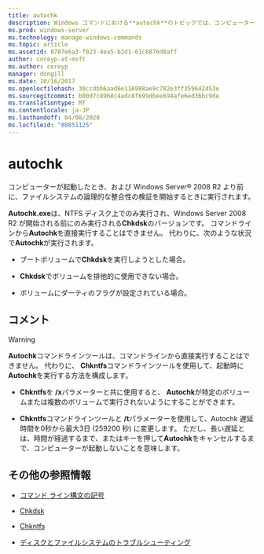 ```yaml
---
title: autochk
description: Windows コマンドにおける**autochk**のトピックでは、コンピューターが起動したとき、およびファイルシステムの論理的な整合性の検証を開始する前に、windows Server の前に実行されます。
ms.prod: windows-server
ms.technology: manage-windows-commands
ms.topic: article
ms.assetid: 8787e6a3-f023-4ea5-b2d1-61c6876d8aff
author: coreyp-at-msft
ms.author: coreyp
manager: dongill
ms.date: 10/16/2017
ms.openlocfilehash: 30ccdbb6aad6e116988ae9c782e3ff359642453e
ms.sourcegitcommit: b00d7c8968c4adc8f699dbee694afe6ed36bc9de
ms.translationtype: MT
ms.contentlocale: ja-JP
ms.lasthandoff: 04/08/2020
ms.locfileid: "80851125"
---
```

# <a name="autochk"></a>autochk

コンピューターが起動したとき、および Windows Server&reg; 2008 R2 より前に、ファイルシステムの論理的な整合性の検証を開始するときに実行されます。

**Autochk.exe**は、NTFS ディスク上でのみ実行され、Windows Server 2008 R2 が開始される前にのみ実行される**Chkdsk**のバージョンです。 コマンドラインから**Autochk**を直接実行することはできません。 代わりに、次のような状況で**Autochk**が実行されます。

- ブートボリュームで**Chkdsk**を実行しようとした場合。

- **Chkdsk**でボリュームを排他的に使用できない場合。

- ボリュームにダーティのフラグが設定されている場合。

## <a name="remarks"></a>コメント

> [!WARNING]
> **Autochk**コマンドラインツールは、コマンドラインから直接実行することはできません。 代わりに、 **Chkntfs**コマンドラインツールを使用して、起動時に**Autochk**を実行する方法を構成します。
> -  **Chkntfs**を **/x**パラメーターと共に使用すると、 **Autochk**が特定のボリュームまたは複数のボリュームで実行されないようにすることができます。
>
> - **Chkntfs**コマンドラインツールと **/t**パラメーターを使用して、Autochk 遅延時間を0秒から最大3日 (259200 秒) に変更します。 ただし、長い遅延とは、時間が経過するまで、またはキーを押して**Autochk**をキャンセルするまで、コンピューターが起動しないことを意味します。

## <a name="additional-references"></a>その他の参照情報

- [コマンド ライン構文の記号](command-line-syntax-key.md)

- [Chkdsk](chkdsk.md)

- [Chkntfs](chkntfs.md)

- [ディスクとファイルシステムのトラブルシューティング](https://go.microsoft.com/fwlink/?LinkId=4527)
